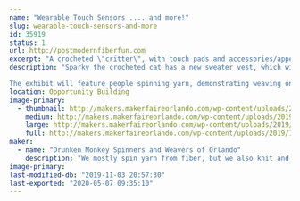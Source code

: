 ```yaml
---
name: "Wearable Touch Sensors .... and more!"
slug: wearable-touch-sensors-and-more
id: 35919
status: 1
url: http://postmodernfiberfun.com
excerpt: "A crocheted \"critter\", with touch pads and accessories/appendages of handspun conductive yarn to touch and interact with, plus handwoven fabric with touch sensors.  Demo of spinning and weaving yarn.  Free take-away activity."
description: "Sparky the crocheted cat has a new sweater vest, which will have an Adafruit Circuit Playground Express on its \"chest\" (think Iron Man).  The CPE has build in LEDs, sound, etc. which will be activated by touching various conductive areas/appendages.  Conductive fiber spun and plyed with orange wool yarn will be used to make touch pads and a hat/appendage.  Small handwoven fabric pieces also have touch sensors woven in, with either conductive thread or handspun conductive yarn for the sensor area.  The Cat Cube has a conductive ear on the cat face, and conductive crocheted blocks on each side, again using an Adafruit Circuit Playground Express.

The exhibit will feature people spinning yarn, demonstrating weaving on different types of looms, and a free take-away (or do it now) weaving activity."
location: Opportunity Building
image-primary:
  - thumbnail: http://makers.makerfaireorlando.com/wp-content/uploads/2019/10/sparky-poses-with-circuit-playground-express-small-150x150.jpg
    medium: http://makers.makerfaireorlando.com/wp-content/uploads/2019/10/sparky-poses-with-circuit-playground-express-small-117x300.jpg
    large: http://makers.makerfaireorlando.com/wp-content/uploads/2019/10/sparky-poses-with-circuit-playground-express-small.jpg
    full: http://makers.makerfaireorlando.com/wp-content/uploads/2019/10/sparky-poses-with-circuit-playground-express-small.jpg
maker:
  - name: "Drunken Monkey Spinners and Weavers of Orlando"
    description: "We mostly spin yarn from fiber, but we also knit and weave.  We include new tools (EL wire, Arduino, Raspberry Pi, particle photon, RFID tags, sensors, LEDs, etc.) with traditional techniques to make e-textiles.  "
image-primary: 
last-modified-db: "2019-11-03 20:57:30"
last-exported: "2020-05-07 09:35:10"
---
```


